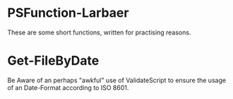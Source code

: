 # PSFunction-Larbaer
These are some short functions, written for practising reasons.

# Get-FileByDate
Be Aware of an perhaps "awkful" use of ValidateScript to ensure the usage of an Date-Format according to ISO 8601.
